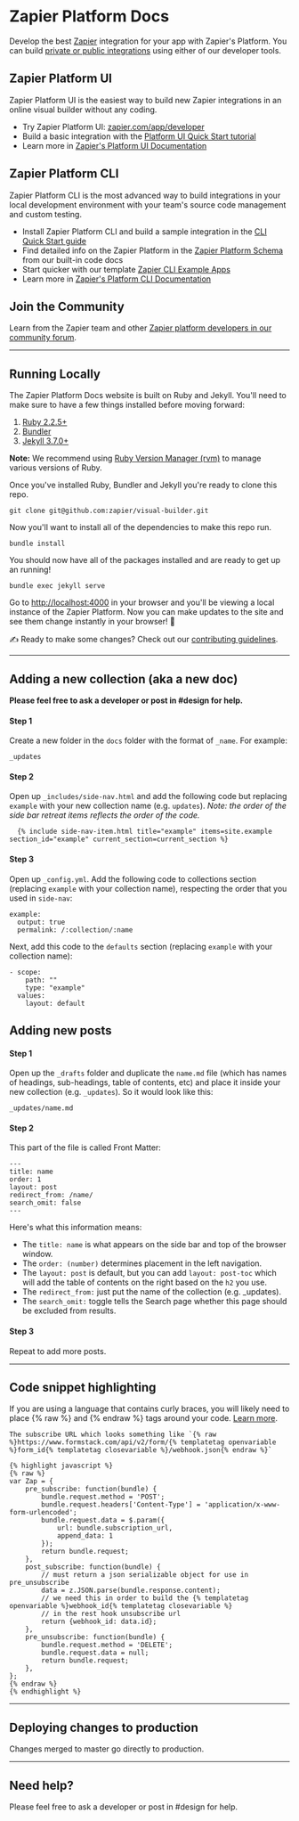 # Zapier Platform Docs

Develop the best [Zapier](https://zapier.com/) integration for your app with Zapier's Platform. You can build [private or public integrations](https://platform.zapier.com/private_integrations/private-vs-public-integrations) using either of our developer tools.

## Zapier Platform UI

Zapier Platform UI is the easiest way to build new Zapier integrations in an online visual builder without any coding.

- Try Zapier Platform UI: [zapier.com/app/developer](https://zapier.com/app/developer/)
- Build a basic integration with the [Platform UI Quick Start tutorial](https://platform.zapier.com/quickstart/introduction)
- Learn more in [Zapier's Platform UI Documentation](https://platform.zapier.com/quickstart/introduction)

## Zapier Platform CLI

Zapier Platform CLI is the most advanced way to build integrations in your local development environment with your team's source code management and custom testing.

- Install Zapier Platform CLI and build a sample integration in the [CLI Quick Start guide](https://zapier.com/developer/start/introduction)
- Find detailed info on the Zapier Platform in the [Zapier Platform Schema](https://github.com/zapier/zapier-platform/blob/main/packages/schema/docs/build/schema.md) from our built-in code docs
- Start quicker with our template [Zapier CLI Example Apps](https://github.com/zapier/zapier-platform/wiki/Example-Apps)
- Learn more in [Zapier's Platform CLI Documentation](https://platform.zapier.com/cli_docs/docs)

## Join the Community

Learn from the Zapier team and other [Zapier platform developers in our community forum](https://community.zapier.com/developer-discussion-13).

***

## Running Locally

The Zapier Platform Docs website is built on Ruby and Jekyll. You'll need to make sure to have a few things installed before moving forward:

1. [Ruby 2.2.5+](https://www.ruby-lang.org/en/documentation/installation/)
1. [Bundler](http://bundler.io/)
1. [Jekyll 3.7.0+](https://jekyllrb.com/docs/installation/)

**Note:** We recommend using [Ruby Version Manager (rvm)](https://rvm.io/rvm/install) to manage various versions of Ruby.

Once you've installed Ruby, Bundler and Jekyll you're ready to clone this repo.

```
git clone git@github.com:zapier/visual-builder.git
```

Now you'll want to install all of the dependencies to make this repo run.

```
bundle install
```

You should now have all of the packages installed and are ready to get up an running!

```
bundle exec jekyll serve
```

Go to <http://localhost:4000> in your browser and you'll be viewing a local instance of the Zapier Platform. Now you can make updates to the site and see them change instantly in your browser! :rocket:

:writing_hand: Ready to make some changes? Check out our [contributing guidelines](CONTRIBUTING.md).

* * *

## Adding a new collection (aka a new doc)
**Please feel free to ask a developer or post in #design for help.**

#### Step 1
Create a new folder in the `docs` folder with the format of `_name`. For example:

```
_updates
```

#### Step 2
Open up `_includes/side-nav.html` and add the following code but replacing `example` with your new collection name (e.g. `updates`). _Note: the order of the side bar retreat items reflects the order of the code._

```
  {% include side-nav-item.html title="example" items=site.example section_id="example" current_section=current_section %}
```

#### Step 3
Open up `_config.yml`. Add the following code to collections section (replacing `example` with your collection name), respecting the order that you used in `side-nav`:

```
example:
  output: true
  permalink: /:collection/:name
```

Next, add this code to the `defaults` section (replacing `example` with your collection name):

```
- scope:
    path: ""
    type: "example"
  values:
    layout: default
```

## Adding new posts


#### Step 1
Open up the `_drafts` folder and duplicate the `name.md` file  (which has names of headings, sub-headings, table of contents, etc) and place it inside your new collection (e.g. `_updates`). So it would look like this:

```
_updates/name.md
```

#### Step 2
This part of the file is called Front Matter:

```
---
title: name
order: 1
layout: post
redirect_from: /name/
search_omit: false
---
```

Here's what this information means:
- The `title: name` is what appears on the side bar and top of the browser window.
- The `order: (number)` determines placement in the left navigation.
- The `layout: post` is default, but you can add `layout: post-toc` which will add the table of contents on the right based on the `h2` you use.
- The `redirect_from:` just put the name of the collection (e.g. _updates).
- The `search_omit:` toggle tells the Search page whether this page should be excluded from results.
#### Step 3
Repeat to add more posts.

***

## Code snippet highlighting
If you are using a language that contains curly braces, you will likely need to place {% raw %} and  {% endraw %} tags around your code. [Learn more](https://jekyllrb.com/docs/liquid/tags/#code-snippet-highlighting).

```
The subscribe URL which looks something like `{% raw %}https://www.formstack.com/api/v2/form/{% templatetag openvariable %}form_id{% templatetag closevariable %}/webhook.json{% endraw %}`
```

```
{% highlight javascript %}
{% raw %}
var Zap = {
    pre_subscribe: function(bundle) {
        bundle.request.method = 'POST';
        bundle.request.headers['Content-Type'] = 'application/x-www-form-urlencoded';
        bundle.request.data = $.param({
            url: bundle.subscription_url,
            append_data: 1
        });
        return bundle.request;
    },
    post_subscribe: function(bundle) {
        // must return a json serializable object for use in pre_unsubscribe
        data = z.JSON.parse(bundle.response.content);
        // we need this in order to build the {% templatetag openvariable %}webhook_id{% templatetag closevariable %}
        // in the rest hook unsubscribe url
        return {webhook_id: data.id};
    },
    pre_unsubscribe: function(bundle) {
        bundle.request.method = 'DELETE';
        bundle.request.data = null;
        return bundle.request;
    },
};
{% endraw %}
{% endhighlight %}
```

* * *

## Deploying changes to production

Changes merged to master go directly to production.

* * *

## Need help?

Please feel free to ask a developer or post in #design for help.
